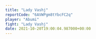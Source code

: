 ```yaml
---
title: "Lady Vashj"
reportCode: "6AVWPgm8tYbcFC2q"
player: "Abumi"
fight: "Lady Vashj"
date: 2021-10-20T19:00:04.987000+00:00
---
```


